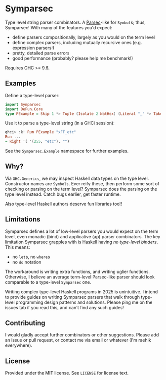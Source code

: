 # Symparsec
[hackage-parsec]: https://hackage.haskell.org/package/parsec

Type level string parser combinators. A [Parsec][hackage-parsec]-like for
`Symbol`s; thus, Symparsec! With many of the features you'd expect:

* define parsers compositionally, largely as you would on the term level
* define complex parsers, including mutually recursive ones (e.g. expression
  parsers!)
* pretty, detailed parse errors
* good performance (probably? please help me benchmark!)

Requires GHC >= 9.6.

## Examples
Define a type-level parser:

```haskell
import Symparsec
import DeFun.Core
type PExample = Skip 1 *> Tuple (Isolate 2 NatHex) (Literal "_" *> TakeRest)
```

Use it to parse a type-level string (in a GHCi session):

```haskell
ghci> :k! Run PExample "xFF_etc"
Run ...
= Right '( '(255, "etc"), "")
```

See the `Symparsec.Example` namespace for further examples.

## Why?
Via `GHC.Generics`, we may inspect Haskell data types on the type level.
Constructor names are `Symbols`. Ever reify these, then perform some sort of
checking or parsing on the term level? Symparsec does the parsing on the type
level instead. Catch bugs earlier, get faster runtime.

Also type-level Haskell authors deserve fun libraries too!!

## Limitations
Symparsec defines a lot of low-level parsers you would expect on the term level,
even monadic (bind) and applicative (ap) parser combinators. The key limitation
Symparsec grapples with is Haskell having _no type-level binders_. This means:

* no `let`s, no `where`s
* no `do` notation

The workaround is writing extra functions, and writing uglier functions.
Otherwise, I believe an average term-level Parsec-like parser should look
comparable to a type-level `Symparsec` one.

Writing complex type-level Haskell programs in 2025 is unintuitive. I intend to
provide guides on writing Symparsec parsers that walk through type-level
programming design patterns and solutions. Please ping me on the issues tab if
you read this, and can't find any such guides!

## Contributing
I would gladly accept further combinators or other suggestions. Please add an
issue or pull request, or contact me via email or whatever (I'm raehik
everywhere).

## License
Provided under the MIT license. See `LICENSE` for license text.
